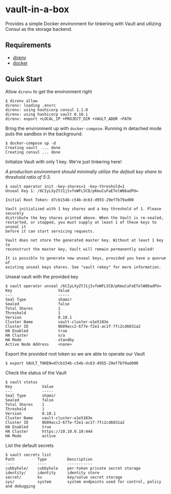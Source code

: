 vault-in-a-box
==============

Provides a simple Docker environment for tinkering with Vault and utlizing Consul as the
storage backend.

Requirements
------------

-   [direnv](https://github.com/direnv/direnv)
-   [docker](https://www.docker.com/get-docker) 

Quick Start
-----------

Allow `direnv` to get the environment right

~~~~~~~~~~~~~~~~~~~~~~~~~~~~~~~~~~~~~~~~~~~~~~~~~~~~~~~~~~~~~~~~~~~~~~~~~~~~~~~~
$ direnv allow
direnv: loading .envrc
direnv: using hashicorp consul 1.1.0
direnv: using hashicorp vault 0.10.1
direnv: export +LOCAL_IP +PROJECT_DIR +VAULT_ADDR ~PATH
~~~~~~~~~~~~~~~~~~~~~~~~~~~~~~~~~~~~~~~~~~~~~~~~~~~~~~~~~~~~~~~~~~~~~~~~~~~~~~~~

Bring the environment up with `docker-compose`. Running in detached mode puts the sandbox in the background.

~~~~~~~~~~~~~~~~~~~~~~~~~~~~~~~~~~~~~~~~~~~~~~~~~~~~~~~~~~~~~~~~~~~~~~~~~~~~~~~~
$ docker-compose up -d
Creating vault  ... done
Creating consul ... done
~~~~~~~~~~~~~~~~~~~~~~~~~~~~~~~~~~~~~~~~~~~~~~~~~~~~~~~~~~~~~~~~~~~~~~~~~~~~~~~~

Initialize Vault with only 1 key. We're just tinkering here!

_A production environment should minimally utilize the default key share to threshold ratio of 5:3._

~~~~~~~~~~~~~~~~~~~~~~~~~~~~~~~~~~~~~~~~~~~~~~~~~~~~~~~~~~~~~~~~~~~~~~~~~~~~~~~~
$ vault operator init -key-shares=1 -key-threshold=1
Unseal Key 1: /6CIyLXyZYJ1jIvfeWFL5CD/pKmuCuFaETelW86adPU=

Initial Root Token: d7cb154b-c54b-dc63-d955-29ef7b79ad00

Vault initialized with 1 key shares and a key threshold of 1. Please securely
distribute the key shares printed above. When the Vault is re-sealed,
restarted, or stopped, you must supply at least 1 of these keys to unseal it
before it can start servicing requests.

Vault does not store the generated master key. Without at least 1 key to
reconstruct the master key, Vault will remain permanently sealed!

It is possible to generate new unseal keys, provided you have a quorum of
existing unseal keys shares. See "vault rekey" for more information.
~~~~~~~~~~~~~~~~~~~~~~~~~~~~~~~~~~~~~~~~~~~~~~~~~~~~~~~~~~~~~~~~~~~~~~~~~~~~~~~~

Unseal vault with the provided key

~~~~~~~~~~~~~~~~~~~~~~~~~~~~~~~~~~~~~~~~~~~~~~~~~~~~~~~~~~~~~~~~~~~~~~~~~~~~~~~~
$ vault operator unseal /6CIyLXyZYJ1jIvfeWFL5CD/pKmuCuFaETelW86adPU=
Key                    Value
---                    -----
Seal Type              shamir
Sealed                 false
Total Shares           1
Threshold              1
Version                0.10.1
Cluster Name           vault-cluster-e1e5103e
Cluster ID             0b09acc2-677e-f2e1-ac1f-7fc2cd6031a2
HA Enabled             true
HA Cluster             n/a
HA Mode                standby
Active Node Address    <none>
~~~~~~~~~~~~~~~~~~~~~~~~~~~~~~~~~~~~~~~~~~~~~~~~~~~~~~~~~~~~~~~~~~~~~~~~~~~~~~~~

Export the provided root token so we are able to operate our Vault

~~~~~~~~~~~~~~~~~~~~~~~~~~~~~~~~~~~~~~~~~~~~~~~~~~~~~~~~~~~~~~~~~~~~~~~~~~~~~~~~
$ export VAULT_TOKEN=d7cb154b-c54b-dc63-d955-29ef7b79ad000
~~~~~~~~~~~~~~~~~~~~~~~~~~~~~~~~~~~~~~~~~~~~~~~~~~~~~~~~~~~~~~~~~~~~~~~~~~~~~~~~

Check the status of the Vault

~~~~~~~~~~~~~~~~~~~~~~~~~~~~~~~~~~~~~~~~~~~~~~~~~~~~~~~~~~~~~~~~~~~~~~~~~~~~~~~~
$ vault status
Key             Value
---             -----
Seal Type       shamir
Sealed          false
Total Shares    1
Threshold       1
Version         0.10.1
Cluster Name    vault-cluster-e1e5103e
Cluster ID      0b09acc2-677e-f2e1-ac1f-7fc2cd6031a2
HA Enabled      true
HA Cluster      https://10.10.0.10:444
HA Mode         active
~~~~~~~~~~~~~~~~~~~~~~~~~~~~~~~~~~~~~~~~~~~~~~~~~~~~~~~~~~~~~~~~~~~~~~~~~~~~~~~~

List the default secrets

~~~~~~~~~~~~~~~~~~~~~~~~~~~~~~~~~~~~~~~~~~~~~~~~~~~~~~~~~~~~~~~~~~~~~~~~~~~~~~~~
$ vault secrets list
Path          Type         Description
----          ----         -----------
cubbyhole/    cubbyhole    per-token private secret storage
identity/     identity     identity store
secret/       kv           key/value secret storage
sys/          system       system endpoints used for control, policy and debugging
~~~~~~~~~~~~~~~~~~~~~~~~~~~~~~~~~~~~~~~~~~~~~~~~~~~~~~~~~~~~~~~~~~~~~~~~~~~~~~~~

